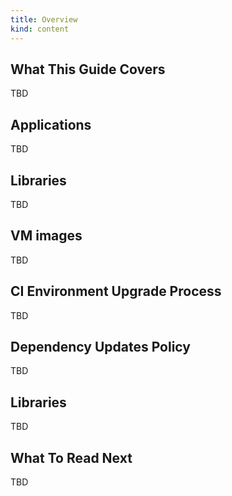 ```yaml
---
title: Overview
kind: content
---
```


## What This Guide Covers

TBD


## Applications

TBD


## Libraries

TBD


## VM images

TBD



## CI Environment Upgrade Process

TBD



## Dependency Updates Policy

TBD


## Libraries

TBD


## What To Read Next

TBD
